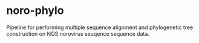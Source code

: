 # noro-phylo
Pipeline for performing multiple sequence alignment and phylogenetic tree construction on NGS norovirus seuqence sequence data. 
